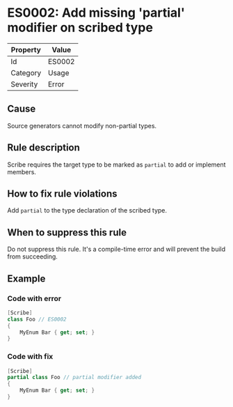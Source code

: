 # ES0002: Add missing 'partial' modifier on scribed type

| Property | Value |
| --- | --- |
| Id | ES0002 |
| Category | Usage |
| Severity | Error |

## Cause

Source generators cannot modify non-partial types.

## Rule description

Scribe requires the target type to be marked as `partial` to add or implement members.

## How to fix rule violations

Add `partial` to the type declaration of the scribed type.

## When to suppress this rule

Do not suppress this rule. It's a compile-time error and will prevent the build from succeeding.

## Example

### Code with error

```csharp
[Scribe]
class Foo // ES0002
{
    MyEnum Bar { get; set; }
}
```

### Code with fix

```csharp
[Scribe]
partial class Foo // partial modifier added
{
    MyEnum Bar { get; set; }
}
```

